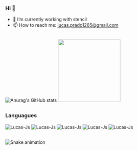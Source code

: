 ### Hi 👋


- 🌱 I’m currently working with stencil
- 📫 How to reach me: lucas.prado1265@gmail.com 

##

![Anurag's GitHub stats](https://github-readme-stats.vercel.app/api?username=lucasp1265&theme=omni&show_icons=true)
<img height="195em" src="https://github-readme-stats.vercel.app/api/top-langs/?username=lucasp1265&layout=compact&langs_count=7&theme=dracula"/>

##

### Languagues


<img align="center" alt="Lucas-Js" src="https://img.shields.io/badge/C-00599C?style=for-the-badge&logo=c&logoColor=white"> 
<img align="center" alt="Lucas-Js" src="https://img.shields.io/badge/C%2B%2B-00599C?style=for-the-badge&logo=c%2B%2B&logoColor=white"> 
<img align="center" alt="Lucas-Js" src="https://img.shields.io/badge/Java-ED8B00?style=for-the-badge&logo=java&logoColor=white"> 
<img align="center" alt="Lucas-Js" src="https://img.shields.io/badge/JavaScript-F7DF1E?style=for-the-badge&logo=javascript&logoColor=white"> 
<img align="center" alt="Lucas-Js" src="https://img.shields.io/badge/Elastic-FFFFFF?style=for-the-badge&logo=elastic&logoColor=black">


##

![Snake animation](https://github.com/lucasp1265/lucasp1265/blob/output/github-contribution-grid-snake.svg)

